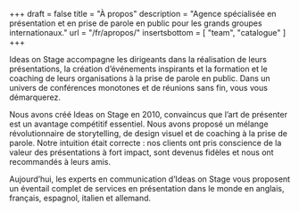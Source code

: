 +++
draft 				= false
title 					= "À propos"
description		= "Agence spécialisée en présentation et en prise de parole en public pour les grands groupes internationaux."
url		 				= "/fr/apropos/"
insertsbottom	= [ "team", "catalogue" ]
+++

Ideas on Stage accompagne les dirigeants dans la réalisation de leurs présentations, la création d’événements inspirants et la formation et le coaching de leurs organisations à la prise de parole en public. Dans un univers de conférences monotones et de réunions sans fin, vous vous démarquerez.

Nous avons créé Ideas on Stage en 2010, convaincus que l’art de présenter est un avantage compétitif essentiel. Nous avons proposé un mélange révolutionnaire de storytelling, de design visuel et de coaching à la prise de parole. Notre intuition était correcte : nos clients ont pris conscience de la valeur des présentations à fort impact, sont devenus fidèles et nous ont recommandés à leurs amis.

Aujourd’hui, les experts en communication d’Ideas on Stage vous proposent un éventail complet de services en présentation dans le monde en anglais, français, espagnol, italien et allemand.

